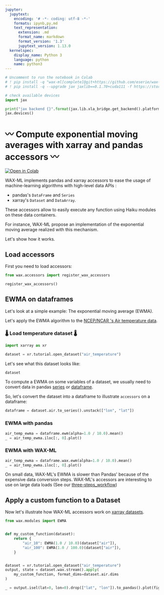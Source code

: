 ```yaml
---
jupyter:
  jupytext:
    encoding: '# -*- coding: utf-8 -*-'
    formats: ipynb,py,md
    text_representation:
      extension: .md
      format_name: markdown
      format_version: '1.3'
      jupytext_version: 1.13.0
  kernelspec:
    display_name: Python 3
    language: python
    name: python3
---
```


```python
# Uncomment to run the notebook in Colab
# ! pip install -q "wax-ml[complete]@git+https://github.com/eserie/wax-ml.git"
# ! pip install -q --upgrade jax jaxlib==0.1.70+cuda111 -f https://storage.googleapis.com/jax-releases/jax_releases.html
```

```python
# check available devices
import jax
```

```python
print("jax backend {}".format(jax.lib.xla_bridge.get_backend().platform))
jax.devices()
```

# 〰 Compute exponential moving averages with xarray and pandas accessors 〰

[![Open in Colab](https://colab.research.google.com/assets/colab-badge.svg)](https://colab.research.google.com/github/eserie/wax-ml/blob/main/docs/notebooks/01_demo_EWMA.ipynb)


WAX-ML implements pandas and xarray accessors to ease the usage of machine-learning algorithms with
high-level data APIs :
- pandas's `DataFrame` and `Series`
- xarray's `Dataset` and `DataArray`.

These accessors allow to easily execute any function using Haiku modules
on these data containers.

For instance, WAX-ML propose an implementation of the exponential moving average realized
with this mechanism.

Let's show how it works.


## Load accessors


First you need to load accessors:

```python tags=[]
from wax.accessors import register_wax_accessors

register_wax_accessors()
```

## EWMA on dataframes


Let's look at a simple example: The exponential moving average (EWMA).

Let's apply the EWMA algorithm to the [NCEP/NCAR 's Air temperature data](http://www.esrl.noaa.gov/psd/data/gridded/data.ncep.reanalysis.html).


### 🌡 Load temperature dataset 🌡

```python tags=[]
import xarray as xr

dataset = xr.tutorial.open_dataset("air_temperature")
```

Let's see what this dataset looks like:

```python tags=[]
dataset
```

To compute a EWMA on some variables of a dataset, we usually need to convert data
in pandas
[series](https://pandas.pydata.org/docs/reference/api/pandas.Series.html) or
[dataframe](https://pandas.pydata.org/docs/reference/api/pandas.DataFrame.html).

So, let's convert the dataset into a dataframe to illustrate `accessors` on a dataframe:

```python
dataframe = dataset.air.to_series().unstack(["lon", "lat"])
```

### EWMA with pandas

```python
air_temp_ewma = dataframe.ewm(alpha=1.0 / 10.0).mean()
_ = air_temp_ewma.iloc[:, 0].plot()
```

### EWMA with WAX-ML

```python
air_temp_ewma = dataframe.wax.ewm(alpha=1.0 / 10.0).mean()
_ = air_temp_ewma.iloc[:, 0].plot()
```

On small data, WAX-ML's EWMA is slower than Pandas' because of the expensive data conversion steps.
WAX-ML's accessors are interesting to use on large data loads
(See our [three-steps_workflow](https://wax-ml.readthedocs.io/en/latest/notebooks/04_The_three_steps_workflow.html))

## Apply a custom function to a Dataset


Now let's illustrate how WAX-ML accessors work on [xarray datasets](http://xarray.pydata.org/en/stable/generated/xarray.Dataset.html).

```python
from wax.modules import EWMA


def my_custom_function(dataset):
    return {
        "air_10": EWMA(1.0 / 10.0)(dataset["air"]),
        "air_100": EWMA(1.0 / 100.0)(dataset["air"]),
    }


dataset = xr.tutorial.open_dataset("air_temperature")
output, state = dataset.wax.stream().apply(
    my_custom_function, format_dims=dataset.air.dims
)

_ = output.isel(lat=0, lon=0).drop(["lat", "lon"]).to_pandas().plot(figsize=(12, 8))
```
